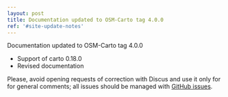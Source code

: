 ```yaml
---
layout: post
title: Documentation updated to OSM-Carto tag 4.0.0
ref: '#site-update-notes'
---
```


Documentation updated to OSM-Carto tag 4.0.0

- Support of carto 0.18.0
- Revised documentation

Please, avoid opening requests of correction with Discus and use it only for for general comments; all issues should be managed with [GitHub issues](https://github.com/Ircama/osm-carto-tutorials/issues).
